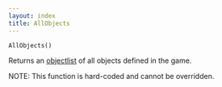 ```yaml
---
layout: index
title: AllObjects
---
```


    AllObjects()

Returns an [objectlist](../types/objectlist.html) of all objects defined in the game.

NOTE: This function is hard-coded and cannot be overridden.
